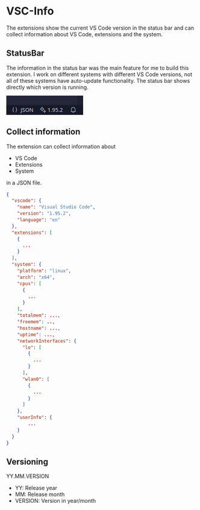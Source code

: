 # VSC-Info
The extensions show the current VS Code version in the status bar and can collect information about VS Code, extensions and the system.

## StatusBar
The information in the status bar was the main feature for me to build this extension. I work on different systems with different VS Code versions, not all of these systems have auto-update functionality. The status bar shows directly which version is running.

![StatusBar](images/StatusBar.png)

## Collect information
The extension can collect information about

- VS Code
- Extensions
- System

in a JSON file.

```json
{
  "vscode": {
    "name": "Visual Studio Code",
    "version": "1.95.2",
    "language": "en"
  },
  "extensions": [
    {
      ...
    }
  ],
  "system": {
    "platform": "linux",
    "arch": "x64",
    "cpus": [
      {
        ...
      }
    ],
    "totalmem": ...,
    "freemem": ..,
    "hostname": ...,
    "uptime": ...,
    "networkInterfaces": {
      "lo": [
        {
          ...
        }
      ],
      "wlan0": [
        {
          ...
        }
      ]
    },
    "userInfo": {
        ...
    }
  }
}
```

## Versioning
YY.MM.VERSION

- YY: Release year
- MM: Release month
- VERSION: Version in year/month
